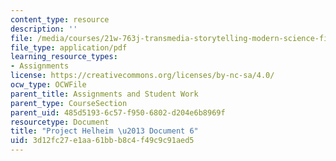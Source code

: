 ```yaml
---
content_type: resource
description: ''
file: /media/courses/21w-763j-transmedia-storytelling-modern-science-fiction-spring-2014/3d12fc27e1aa61bbb8c4f49c9c91aed5_MIT21W_763JS14_Projct_doc6.pdf
file_type: application/pdf
learning_resource_types:
- Assignments
license: https://creativecommons.org/licenses/by-nc-sa/4.0/
ocw_type: OCWFile
parent_title: Assignments and Student Work
parent_type: CourseSection
parent_uid: 485d5193-6c57-f950-6802-d204e6b8969f
resourcetype: Document
title: "Project Helheim \u2013 Document 6"
uid: 3d12fc27-e1aa-61bb-b8c4-f49c9c91aed5
---
```

